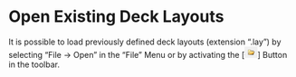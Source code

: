 # Open Existing Deck Layouts

It is possible to load previously defined deck layouts (extension “.lay”) by selecting “File -> Open” in the “File” Menu or by activating the \[![](<../../.gitbook/assets/image (29) (1) (1) (1) (1) (1) (1).png>)] Button in the toolbar.
